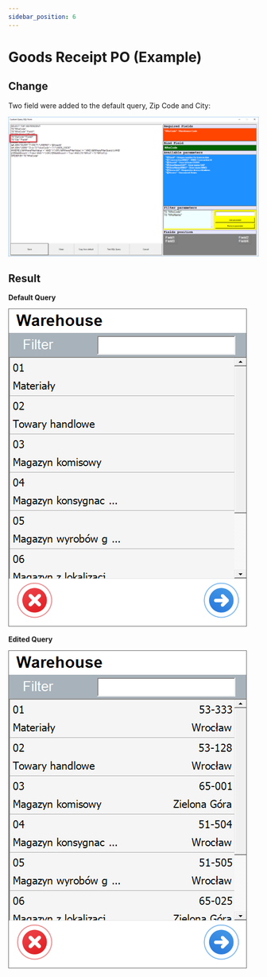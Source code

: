 ```yaml
---
sidebar_position: 6
---
```


# Goods Receipt PO (Example)

## Change

Two field were added to the default query, Zip Code and City:

![Batch Serial Info](./media/batches-serials-06.png)

## Result

**Default Query**

![Batch Serial Info Default Query](./media/default-query-warehouse-02.png)

**Edited Query**

![Batch Serial Info Edited Query](./media/edited-query-warehouse-02.png)
